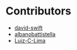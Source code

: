# Contributors

- [david-swift](https://github.com/david-swift)
- [albanobattistella](https://github.com/albanobattistella)
- [Luiz-C-Lima](https://github.com/Luiz-C-Lima)
